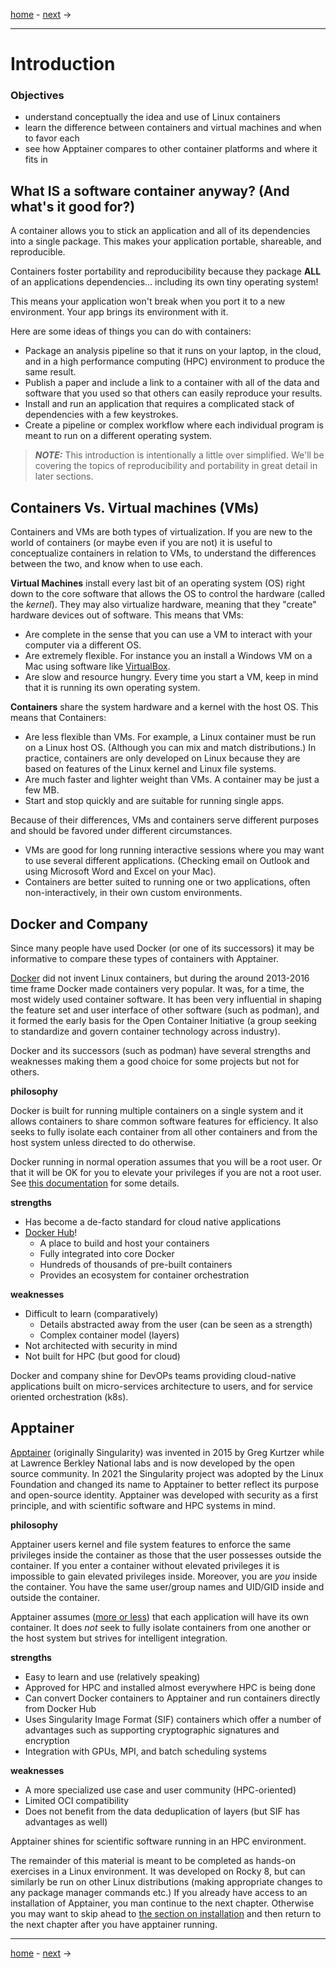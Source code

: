 [home](/README.md) - [next](/01-basic-usage/README.md) ->

---
# Introduction

### Objectives

- understand conceptually the idea and use of Linux containers
- learn the difference between containers and virtual machines and when to favor each
- see how Apptainer compares to other container platforms and where it fits in

## What IS a software container anyway? (And what's it good for?)

A container allows you to stick an application and all of its dependencies into a single package.  This makes your application portable, shareable, and reproducible.

Containers foster portability and reproducibility because they package **ALL** of an applications dependencies... including its own tiny operating system!

This means your application won't break when you port it to a new environment. Your app brings its environment with it.

Here are some ideas of things you can do with containers:

- Package an analysis pipeline so that it runs on your laptop, in the cloud, and in a high performance computing (HPC) environment to produce the same result.
- Publish a paper and include a link to a container with all of the data and software that you used so that others can easily reproduce your results.
- Install and run an application that requires a complicated stack of dependencies with a few keystrokes.
- Create a pipeline or complex workflow where each individual program is meant to run on a different operating system.

> **_NOTE:_** This introduction is intentionally a little over simplified. We'll be covering the topics of reproducibility and portability in great detail in later sections. 

## Containers Vs. Virtual machines (VMs)

Containers and VMs are both types of virtualization.  If you are new to the world of containers (or maybe even if you are not) it is useful to conceptualize containers in relation to VMs, to understand the differences between the two, and know when to use each.

**Virtual Machines** install every last bit of an operating system (OS) right down to the core software that allows the OS to control the hardware (called the _kernel_).  They may also virtualize hardware, meaning that they "create" hardware devices out of software. This means that VMs:

- Are complete in the sense that you can use a VM to interact with your computer via a different OS.
- Are extremely flexible.  For instance you an install a Windows VM on a Mac using software like [VirtualBox](https://www.virtualbox.org/wiki/VirtualBox).  
- Are slow and resource hungry.  Every time you start a VM, keep in mind that it is running its own operating system.

**Containers** share the system hardware and a kernel with the host OS.  This means that Containers:

- Are less flexible than VMs.  For example, a Linux container must be run on a Linux host OS.  (Although you can mix and match distributions.)  In practice, containers are only developed on Linux because they are based on features of the Linux kernel and Linux file systems.
- Are much faster and lighter weight than VMs.  A container may be just a few MB.
- Start and stop quickly and are suitable for running single apps.

Because of their differences, VMs and containers serve different purposes and should be favored under different circumstances.  

- VMs are good for long running interactive sessions where you may want to use several different applications.  (Checking email on Outlook and using Microsoft Word and Excel on your Mac).
- Containers are better suited to running one or two applications, often non-interactively, in their own custom environments.

## Docker and Company

Since many people have used Docker (or one of its successors) it may be informative to compare these types of containers with Apptainer.  

[Docker](https://www.docker.com/) did not invent Linux containers, but during the around 2013-2016 time frame Docker made containers very popular. It was, for a time, the most widely used container software. It has been very influential in shaping the feature set and user interface of other software (such as podman), and it formed the early basis for the Open Container Initiative (a group seeking to standardize and govern container technology across industry). 

Docker and its successors (such as podman) have several strengths and weaknesses making them a good choice for some projects but not for others.

**philosophy**

Docker is built for running multiple containers on a single system and it allows containers to share common software features for efficiency.  It also seeks to fully isolate each container from all other containers and from the host system unless directed to do otherwise.  

Docker running in normal operation assumes that you will be a root user.  Or that it will be OK for you to elevate your privileges if you are not a root user.
See [this documentation](https://docs.docker.com/engine/security/security/#docker-daemon-attack-surface) for some details.

**strengths**

- Has become a de-facto standard for cloud native applications 
- [Docker Hub](https://hub.docker.com/)!
    - A place to build and host your containers
    - Fully integrated into core Docker
    - Hundreds of thousands of pre-built containers
    - Provides an ecosystem for container orchestration

**weaknesses**

- Difficult to learn (comparatively)
    - Details abstracted away from the user (can be seen as a strength) 
    - Complex container model (layers)
- Not architected with security in mind
- Not built for HPC (but good for cloud) 

Docker and company shine for DevOPs teams providing cloud-native applications built on micro-services architecture to users, and for service oriented orchestration (k8s).

## Apptainer

[Apptainer](http://apptainer.org) (originally Singularity) was invented in 2015 by Greg Kurtzer while at Lawrence Berkley National labs and is now developed by the open source community. In 2021 the Singularity project was adopted by the Linux Foundation and changed its name to Apptainer to better reflect its purpose and open-source identity. Apptainer was developed with security as a first principle, and with scientific software and HPC systems in mind.  

**philosophy**

Apptainer users kernel and file system features to enforce the same privileges inside the container as those that the user possesses outside the container. If you enter a container without elevated privileges it is impossible to gain elevated privileges inside. Moreover, you are _you_ inside the container. You have the same user/group names and UID/GID inside and outside the container.

Apptainer assumes ([more or less](http://containers-ftw.org/SCI-F/)) that each application will have its own container.  It does _not_ seek to fully isolate containers from one another or the host system but strives for intelligent integration. 

**strengths**

- Easy to learn and use (relatively speaking)
- Approved for HPC and installed almost everywhere HPC is being done
- Can convert Docker containers to Apptainer and run containers directly from Docker Hub
- Uses Singularity Image Format (SIF) containers which offer a number of advantages such as supporting cryptographic signatures and encryption
- Integration with GPUs, MPI, and batch scheduling systems

**weaknesses**

- A more specialized use case and user community (HPC-oriented)
- Limited OCI compatibility
- Does not benefit from the data deduplication of layers (but SIF has advantages as well)

Apptainer shines for scientific software running in an HPC environment.  

The remainder of this material is meant to be completed as hands-on exercises in a Linux environment. It was developed on Rocky 8, but can similarly be run on other Linux distributions (making appropriate changes to any package manager commands etc.) If you already have access to an installation of Apptainer, you man continue to the next chapter. Otherwise you may want to skip ahead to [the section on installation](/06-installation/README.md) and then return to the next chapter after you have apptainer running.  

---
[home](/README.md) - [next](/01-basic-usage/README.md) ->